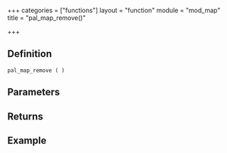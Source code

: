 +++
categories = ["functions"]
layout = "function"
module = "mod_map"
title = "pal_map_remove()"

+++

## Definition

    pal_map_remove ( )

## Parameters

## Returns

## Example
